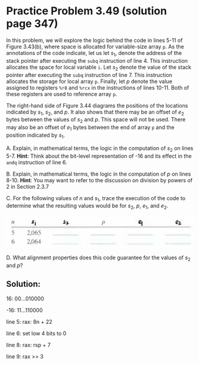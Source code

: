 # Practice Problem 3.49 (solution page 347)
In this problem, we will explore the logic behind the code in lines 5-11 of Figure 3.43(b), where space is allocated for variable-size array `p`. As the annotations of the code indicate, let us let $s_1$, denote the address of the stack pointer after executing the `subq` instruction of line 4. This instruction allocates the space for local variable `i`. Let $s_2$ denote the value of the stack pointer after executing the `subq` instruction of line 7. This instruction allocates the storage for local array `p`. Finally, let $p$ denote the value assigned to registers `%r8` and `%rcx` in the instructions of lines 10-11. Both of these registers are used to reference array `p`.

The right-hand side of Figure 3.44 diagrams the positions of the locations indicated by $s_1$, $s_2$, and $p$. It also shows that there may be an offset of $e_2$ bytes between the values of $s_2$ and $p$. This space will not be used. There may also be an offset of $e_1$ bytes between the end of array `p` and the position indicated by $s_1$.

A. Explain, in mathematical terms, the logic in the computation of $s_2$ on lines 5-7. **Hint**: Think about the bit-level representation of -16 and its effect in the `andq` instruction of line 6.

В. Explain, in mathematical terms, the logic in the computation of $p$ on lines 8-10. **Hint**: You may want to refer to the discussion on division by powers of 2 in Section 2.3.7

C. For the following values of $n$ and $s_1$, trace the execution of the code to determine what the resulting values would be for $s_2$, $p$, $e_1$, and $e_2$.

![](./images/3.49.png)

D. What alignment properties does this code guarantee for the values of $s_2$ and $p$?

## Solution:

16: 00...010000

-16: 11...110000

line 5: rax: 8n + 22

line 6: set low 4 bits to 0

line 8: rax: rsp + 7

line 9: rax >> 3